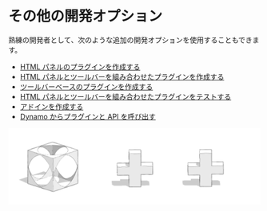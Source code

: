 # その他の開発オプション

熟練の開発者として、次のような追加の開発オプションを使用することもできます。

* [HTML パネルのプラグインを作成する](creating-an-html-panel-plugin.md)
* [HTML パネルとツールバーを組み合わせたプラグインを作成する](creating-a-combined-html-panel-and-toolbar-plugin.md)
* [ツールバーベースのプラグインを作成する](creating-a-toolbar-based-plugin.md)
* [HTML パネルとツールバーを組み合わせたプラグインをテストする](testing-a-combined-html-panel-and-toolbar-plugin.md)
* [アドインを作成する](creating-an-add-in.md)
* [Dynamo からプラグインと API を呼び出す](invoking-plugins-and-api-from-dynamo.md)

![](../../../.gitbook/assets/c23.PNG)
